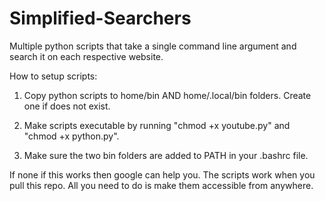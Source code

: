 # Simplified-Searchers

Multiple python scripts that take a single command line argument and search it on each respective website.

How to setup scripts:

1) Copy python scripts to home/bin AND home/.local/bin folders. Create one if does not exist.

2) Make scripts executable by running "chmod +x youtube.py" and "chmod +x python.py".

3) Make sure the two bin folders are added to PATH in your .bashrc file.


If none if this works then google can help you. The scripts work when you pull this repo. All you need to do is make them accessible from anywhere.

